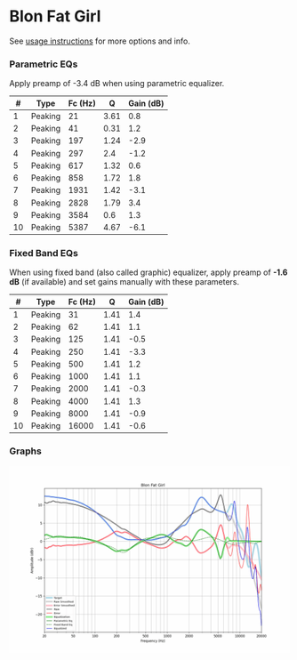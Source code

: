 # Blon Fat Girl
See [usage instructions](https://github.com/jaakkopasanen/AutoEq#usage) for more options and info.

### Parametric EQs
Apply preamp of -3.4 dB when using parametric equalizer.

|   # | Type    |   Fc (Hz) |    Q |   Gain (dB) |
|-----|---------|-----------|------|-------------|
|   1 | Peaking |        21 | 3.61 |         0.8 |
|   2 | Peaking |        41 | 0.31 |         1.2 |
|   3 | Peaking |       197 | 1.24 |        -2.9 |
|   4 | Peaking |       297 | 2.4  |        -1.2 |
|   5 | Peaking |       617 | 1.32 |         0.6 |
|   6 | Peaking |       858 | 1.72 |         1.8 |
|   7 | Peaking |      1931 | 1.42 |        -3.1 |
|   8 | Peaking |      2828 | 1.79 |         3.4 |
|   9 | Peaking |      3584 | 0.6  |         1.3 |
|  10 | Peaking |      5387 | 4.67 |        -6.1 |

### Fixed Band EQs
When using fixed band (also called graphic) equalizer, apply preamp of **-1.6 dB** (if available) and set gains manually with these parameters.

|   # | Type    |   Fc (Hz) |    Q |   Gain (dB) |
|-----|---------|-----------|------|-------------|
|   1 | Peaking |        31 | 1.41 |         1.4 |
|   2 | Peaking |        62 | 1.41 |         1.1 |
|   3 | Peaking |       125 | 1.41 |        -0.5 |
|   4 | Peaking |       250 | 1.41 |        -3.3 |
|   5 | Peaking |       500 | 1.41 |         1.2 |
|   6 | Peaking |      1000 | 1.41 |         1.1 |
|   7 | Peaking |      2000 | 1.41 |        -0.3 |
|   8 | Peaking |      4000 | 1.41 |         1.3 |
|   9 | Peaking |      8000 | 1.41 |        -0.9 |
|  10 | Peaking |     16000 | 1.41 |        -0.6 |

### Graphs
![](./Blon%20Fat%20Girl.png)
